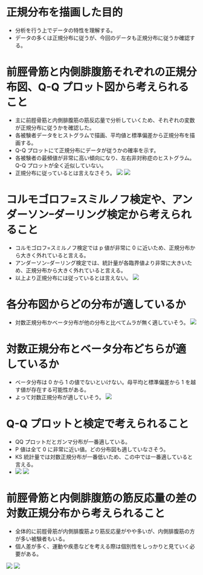 # 正規分布を描画した目的

- 分析を行う上でデータの特性を理解する。
- データの多くは正規分布に従うが、今回のデータも正規分布に従うか確認する。

# 前脛骨筋と内側腓腹筋それぞれの正規分布図、Q-Q プロット図から考えられること

- 主に前脛骨筋と内側腓腹筋の筋反応量で分析していくため、それぞれの変数が正規分布に従うかを確認した。
- 各被験者データをヒストグラムで描画、平均値と標準偏差から正規分布を描画する。
- Q-Q プロットにて正規分布にデータが従うかの確率を示す。
- 各被験者の最頻値が非常に高い傾向になり、左右非対称症のヒストグラム。Q-Q プロットが全く近似していない。
- 正規分布に従っているとは言えなさそう。
  ![](/Plots/各被験者と全員の前脛骨筋の正規分布との近似とQ-Qプロット.png)
  ![](/Plots/各被験者と全員の内側腓腹筋の正規分布との近似とQ-Qプロット.png)

# コルモゴロフ=スミルノフ検定や、アンダーソンｰダーリング検定から考えられること

- コルモゴロフ=スミルノフ検定では p 値が非常に 0 に近いため、正規分布から大きく外れていると言える。
- アンダーソンｰダーリング検定では、統計量が各臨界値より非常に大きいため、正規分布から大きく外れていると言える。
- 以上より正規分布には従っているとは言えない。
  ![](</Plots/正規分布の検定(KS&AD).png>)

# 各分布図からどの分布が適しているか

- 対数正規分布かベータ分布が他の分布と比べてムラが無く適していそう。
  ![](/Plots/各分布図.png)

# 対数正規分布とベータ分布どちらが適しているか

- ベータ分布は 0 から 1 の値でないといけない。母平均と標準偏差から 1 を越す値が存在する可能性がある。
- よって対数正規分布が適していそう。
  ![](/Plots/被験者の前脛骨筋の筋肉反応量の母平均と標準偏差.png)

# Q-Q プロットと検定で考えられること

- QQ プロットだとガンマ分布が一番適している。
- P 値は全て 0 に非常に近い値。どの分布図も適していなさそう。
- KS 統計量では対数正規分布が一番低いため、この中では一番適していると言える。
- ![](/Plots/各分布のQQプロット.png)
  ![](/Plots/各分布のコルモゴロフ=スミルノフ検定.png)

# 前脛骨筋と内側腓腹筋の筋反応量の差の対数正規分布から考えられること

- 全体的に前脛骨筋が内側腓腹筋より筋反応量がやや多いが、内側腓腹筋の方が多い被験者もいる。
- 個人差が多く、運動や疾患などを考える際は個別性をしっかりと見ていく必要がある。

![](/Plots/全足着地時の前脛骨筋と内側腓腹筋の反応量の差の対数正規分布.png)
![](</Plots/(全員)前脛骨筋と内側腓腹筋の差の母平均と標準偏差.png>)
